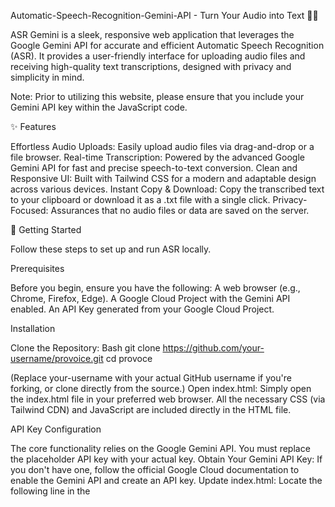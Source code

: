 Automatic-Speech-Recognition-Gemini-API - Turn Your Audio into Text 🎤📄

ASR Gemini is a sleek, responsive web application that leverages the Google Gemini API for accurate and efficient Automatic Speech Recognition (ASR). It provides a user-friendly interface for uploading audio files and receiving high-quality text transcriptions, designed with privacy and simplicity in mind.

Note: Prior to utilizing this website, please ensure that you include your Gemini API key within the JavaScript code.

✨ Features

Effortless Audio Uploads: Easily upload audio files via drag-and-drop or a file browser.
Real-time Transcription: Powered by the advanced Google Gemini API for fast and precise speech-to-text conversion.
Clean and Responsive UI: Built with Tailwind CSS for a modern and adaptable design across various devices.
Instant Copy & Download: Copy the transcribed text to your clipboard or download it as a .txt file with a single click.
Privacy-Focused: Assurances that no audio files or data are saved on the server.

🚀 Getting Started

Follow these steps to set up and run ASR locally.

Prerequisites

Before you begin, ensure you have the following:
A web browser (e.g., Chrome, Firefox, Edge).
A Google Cloud Project with the Gemini API enabled.
An API Key generated from your Google Cloud Project.

Installation

Clone the Repository:
Bash
git clone https://github.com/your-username/provoice.git
cd provoce

(Replace your-username with your actual GitHub username if you're forking, or clone directly from the source.)
Open index.html:
Simply open the index.html file in your preferred web browser. All the necessary CSS (via Tailwind CDN) and JavaScript are included directly in the HTML file.

API Key Configuration

The core functionality relies on the Google Gemini API. You must replace the placeholder API key with your actual key.
Obtain Your Gemini API Key:
If you don't have one, follow the official Google Cloud documentation to enable the Gemini API and create an API key.
Update index.html:
Locate the following line in the <script> section of index.html:
JavaScript
const apiKey = "Fill_your_apikey_here";

Replace "Fill_your_apikey_here" with your actual Google Gemini API key.
JavaScript
const apiKey = "YOUR_ACTUAL_GEMINI_API_KEY"; // Example: "AIzaSy_YOUR_SECRET_API_KEY_HERE"

⚠️ Important: Do not commit your API key directly into public repositories. See the "Safety Measures for API Key Hiding" section below for better practices.

🔒 Safety Measures for API Key Hiding

Exposing API keys in frontend code (even in a private repository) is generally not recommended for production applications. For this client-side-only application, direct embedding is shown for simplicity, but for real-world deployments, consider these alternatives:

1. Backend Proxy (Recommended for Production) 🔐

The most secure method is to route all API requests through a backend server you control.
Your frontend sends the audio data to your backend.
Your backend, holding the API key securely (e.g., in environment variables), makes the request to the Gemini API.
Your backend then sends the transcription result back to your frontend.
This way, your API key is never exposed to the client-side.
Example Backend Proxy (Node.js/Express):

JavaScript


// server.js (Node.js/Express example)
const express = require('express');
const bodyParser = require('body-parser');
const cors = require('cors');
const { GoogleGenerativeAI } = require('@google/generative-ai');
require('dotenv').config(); // For loading environment variables

const app = express();
const port = process.env.PORT || 3000;

// Middleware
app.use(cors()); // Configure CORS for your frontend's origin in production
app.use(bodyParser.json({ limit: '50mb' })); // Adjust limit based on audio file size

// Initialize GoogleGenerativeAI with your API key from environment variables
const genAI = new GoogleGenerativeAI(process.env.GEMINI_API_KEY);

app.post('/transcribe', async (req, res) => {
    try {
        const { audioData, mimeType } = req.body;

        if (!audioData || !mimeType) {
            return res.status(400).json({ error: 'Missing audio data or mime type.' });
        }

        const model = genAI.getGenerativeModel({ model: "gemini-2.0-flash" });
        const result = await model.generateContent([
            { text: "Transcribe the following audio precisely." },
            { inlineData: { mimeType: mimeType, data: audioData } }
        ]);

        const response = await result.response;
        const text = response.text();

        res.json({ transcription: text });
    } catch (error) {
        console.error('Transcription error:', error);
        res.status(500).json({ error: 'Failed to transcribe audio.', details: error.message });
    }
});

app.listen(port, () => {
    console.log(`Backend proxy listening on port ${port}`);
});


Frontend JavaScript would then make a fetch request to /transcribe on your backend server.

2. Environment Variables (for Local Development/CI) 🏡

When working locally or in a CI/CD pipeline, use environment variables to store your API key.
Create a .env file in your project root (e.g., for a Node.js backend).
Add GEMINI_API_KEY=YOUR_ACTUAL_GEMINI_API_KEY to it.
Ensure .env is in your .gitignore file.
Access the key in your server-side code using process.env.GEMINI_API_KEY.

3. Client-Side Considerations (Less Secure, but relevant for this project) ⚠️

For purely client-side applications where a backend proxy isn't feasible, direct embedding is the only option if the API requires direct client calls. However, be aware of the risks:
API Key Exposure: Anyone can view your API key in the browser's source code or network requests.
Abuse Potential: If your key allows costly operations, it could be abused by malicious actors.
Rate Limits/Quotas: Shared API keys might hit usage limits faster.
For this specific Provoice frontend:
Since it's a static HTML file meant for simple demonstration, the API key is embedded. For any real deployment, a backend proxy is strongly advised to protect your key.

🛠️ Technologies Used

HTML5: Structure of the web page.
Tailwind CSS: Utility-first CSS framework for styling.
Font Awesome: Icons.
Google Gemini API: For Automatic Speech Recognition.
JavaScript (ES6+): Frontend logic and API interaction.

🤝 Contributing

Contributions are welcome! If you have suggestions for improvements or bug fixes, please:
Fork the repository.
Create a new branch (git checkout -b feature/your-feature-name).
Make your changes.
Commit your changes (git commit -m 'feat: Add new feature').
Push to the branch (git push origin feature/your-feature-name).
